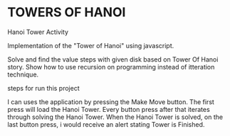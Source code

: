 # TOWERS OF HANOI



Hanoi Tower Activity

Implementation of the  "Tower of Hanoi" using javascript.

Solve and find the value steps with given disk based on Tower Of Hanoi story.
Show how to use recursion on programming instead of itteration technique.

steps for run this project

I can uses the application by pressing the Make Move button. The first press will load the Hanoi Tower. 
Every button press after that iterates through solving the Hanoi Tower.
When the Hanoi Tower is solved, on the last button press, i would receive an alert stating Tower is Finished.
